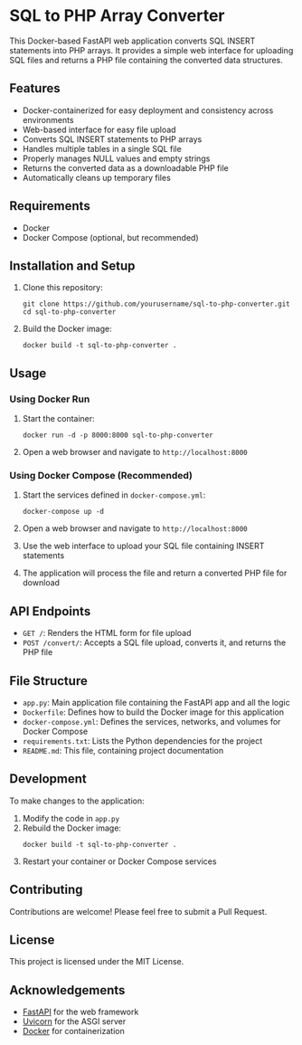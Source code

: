 # SQL to PHP Array Converter

This Docker-based FastAPI web application converts SQL INSERT statements into PHP arrays. It provides a simple web interface for uploading SQL files and returns a PHP file containing the converted data structures.

## Features

- Docker-containerized for easy deployment and consistency across environments
- Web-based interface for easy file upload
- Converts SQL INSERT statements to PHP arrays
- Handles multiple tables in a single SQL file
- Properly manages NULL values and empty strings
- Returns the converted data as a downloadable PHP file
- Automatically cleans up temporary files

## Requirements

- Docker
- Docker Compose (optional, but recommended)

## Installation and Setup

1. Clone this repository:
   ```
   git clone https://github.com/yourusername/sql-to-php-converter.git
   cd sql-to-php-converter
   ```

2. Build the Docker image:
   ```
   docker build -t sql-to-php-converter .
   ```

## Usage

### Using Docker Run

1. Start the container:
   ```
   docker run -d -p 8000:8000 sql-to-php-converter
   ```

2. Open a web browser and navigate to `http://localhost:8000`

### Using Docker Compose (Recommended)

1. Start the services defined in `docker-compose.yml`:
   ```
   docker-compose up -d
   ```

2. Open a web browser and navigate to `http://localhost:8000`

3. Use the web interface to upload your SQL file containing INSERT statements

4. The application will process the file and return a converted PHP file for download

## API Endpoints

- `GET /`: Renders the HTML form for file upload
- `POST /convert/`: Accepts a SQL file upload, converts it, and returns the PHP file

## File Structure

- `app.py`: Main application file containing the FastAPI app and all the logic
- `Dockerfile`: Defines how to build the Docker image for this application
- `docker-compose.yml`: Defines the services, networks, and volumes for Docker Compose
- `requirements.txt`: Lists the Python dependencies for the project
- `README.md`: This file, containing project documentation

## Development

To make changes to the application:

1. Modify the code in `app.py`
2. Rebuild the Docker image:
   ```
   docker build -t sql-to-php-converter .
   ```
3. Restart your container or Docker Compose services

## Contributing

Contributions are welcome! Please feel free to submit a Pull Request.

## License

This project is licensed under the MIT License.

## Acknowledgements

- [FastAPI](https://fastapi.tiangolo.com/) for the web framework
- [Uvicorn](https://www.uvicorn.org/) for the ASGI server
- [Docker](https://www.docker.com/) for containerization